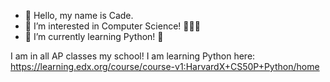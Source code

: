 - 👋 Hello, my name is Cade.
- 👀 I’m interested in Computer Science! 🧑🏻‍🎓
- 🌱 I’m currently learning Python! 🐍

I am in all AP classes my school!
I am learning Python here: https://learning.edx.org/course/course-v1:HarvardX+CS50P+Python/home
